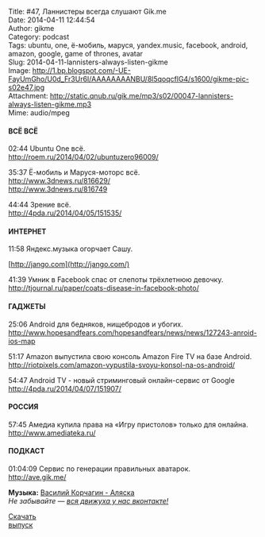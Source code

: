 Title: #47, Ланнистеры всегда слушают Gik.me  
Date: 2014-04-11 12:44:54  
Author: gikme  
Category: podcast  
Tags: ubuntu, one, ё-мобиль, маруся, yandex.music, facebook, android, amazon, google, game of thrones, avatar  
Slug: 2014-04-11-lannisters-always-listen-gikme  
Image: http://1.bp.blogspot.com/-UE-FayUmGho/U0d_Fr3Ur6I/AAAAAAAANBU/8l5qoqcflG4/s1600/gikme-pic-s02e47.jpg  
Attachment: http://static.qnub.ru/gik.me/mp3/s02/00047-lannisters-always-listen-gikme.mp3  
Mime: audio/mpeg

#### ВСЁ ВСЁ

02:44 Ubuntu One всё.  
<http://roem.ru/2014/04/02/ubuntuzero96009/>

35:37 Ё-мобиль и Маруся-моторс всё.  
<http://www.3dnews.ru/816629/>  
<http://www.3dnews.ru/816749>

44:44 Зрение всё.  
<http://4pda.ru/2014/04/05/151535/>

#### ИНТЕРНЕТ

11:58 Яндекс.музыка огорчает Сашу.

[http://jango.com](http://jango.com/)

41:39 Умник в Facebook спас от слепоты трёхлетнюю девочку.  
<http://tjournal.ru/paper/coats-disease-in-facebook-photo/>

#### ГАДЖЕТЫ

25:06 Android для бедняков, нищебродов и убогих.  
<http://www.hopesandfears.com/hopesandfears/news/news/127243-anroid-ios-map>

51:17 Amazon выпустила свою консоль Amazon Fire TV на базе Android.  
<http://riotpixels.com/amazon-vypustila-svoyu-konsol-na-os-android/>

54:47 Android TV - новый стриминговый онлайн-сервис от Google  
<http://4pda.ru/2014/04/07/151907/>

#### РОССИЯ

57:45 Амедиа купила права на «Игру пристолов» только для онлайна.  
<http://www.amediateka.ru/>

#### ПОДКАСТ

01:04:09 Сервис по генерации правильных аватарок.  
<http://ave.gik.me/>

**Музыка:** [Василий Корчагин - Аляска](http://vk.com/bacc3)  
*Не забывайте — [вся движуха у нас вконтакте!](http://vk.com/gikme)*

[Скачать  
выпуск](http://static.qnub.ru/gik.me/mp3/s02/00047-lannisters-always-listen-gikme.mp3)

